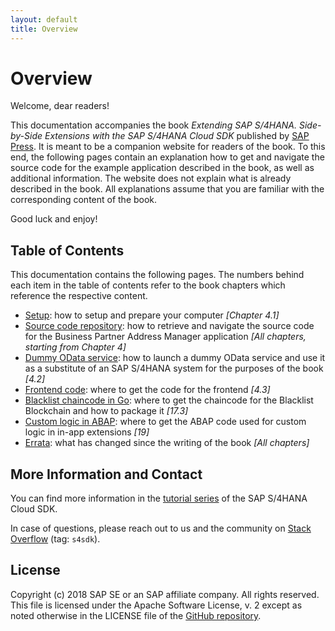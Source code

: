 ```yaml
---
layout: default
title: Overview
---
```

# Overview
Welcome, dear readers!

This documentation accompanies the book _Extending SAP S/4HANA. Side-by-Side Extensions with the SAP S/4HANA Cloud SDK_ published by [SAP Press](https://www.sap-press.com/extending-sap-s4hana_4655/).
It is meant to be a companion website for readers of the book. To this end, the following pages contain an explanation how to get and navigate the source code for the example application described in the book, as well as additional information.
The website does not explain what is already described in the book.
All explanations assume that you are familiar with the corresponding content of the book.

Good luck and enjoy!

## Table of Contents
This documentation contains the following pages.
The numbers behind each item in the table of contents refer to the book chapters which reference the respective content.

* [Setup](pages/setup.html): how to setup and prepare your computer _[Chapter 4.1]_
* [Source code repository](pages/source-code.html): how to retrieve and navigate the source code for the Business Partner Address Manager application _[All chapters, starting from Chapter 4]_
* [Dummy OData service](pages/mock-odata.html): how to launch a dummy OData service and use it as a substitute of an SAP S/4HANA system for the purposes of the book _[4.2]_
* [Frontend code](pages/frontend.html): where to get the code for the frontend _[4.3]_
* [Blacklist chaincode in Go](pages/chaincode.html): where to get the chaincode for the Blacklist Blockchain and how to package it _[17.3]_
* [Custom logic in ABAP](pages/custom-logic-abap.html): where to get the ABAP code used for custom logic in in-app extensions _[19]_
* [Errata](pages/errata.html): what has changed since the writing of the book _[All chapters]_

## More Information and Contact
You can find more information in the [tutorial series](https://blogs.sap.com/2017/05/10/first-steps-with-sap-s4hana-cloud-sdk/) of the SAP S/4HANA Cloud SDK.

In case of questions, please reach out to us and the community on [Stack Overflow](https://stackoverflow.com/tags/s4sdk) (tag: `s4sdk`).

## License
Copyright (c) 2018 SAP SE or an SAP affiliate company. All rights reserved.
This file is licensed under the Apache Software License, v. 2 except as noted otherwise in the LICENSE file of the [GitHub repository](https://github.com/SAP/cloud-s4-sdk-book).
